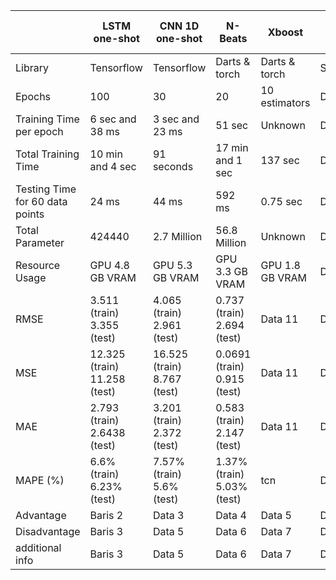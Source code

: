 

|                     | LSTM one-shot        | CNN 1D one-shot | N-Beats            | Xboost   | Auto ARIMA           | VAR             | Transfer learning LSTM  ?          |
|---------------------|----------------------|---------------------|--------------------|--------------------|-----------------|-----------------|-----------------|
| Library             | Tensorflow           | Tensorflow          | Darts & torch      | Darts & torch     | StatsModel      | statsmodels     | sfdasdfa       |
| Epochs              | 100                  | 30                  | 20                 | 10 estimators     | Data 12         | Data  | sdsafsdf               |
| Training Time per epoch  |6 sec and 38 ms  | 3 sec and 23 ms      | 51 sec             | Unknown                 | Data 10         | Data 11         | s               |
| Total Training Time | 10 min and 4 sec     | 91 seconds          | 17 min and 1 sec    | 137 sec            | Data 10         | Data 11         | s               |
| Testing Time for 60 data points| 24 ms     | 44 ms              | 592 ms             | 0.75 sec           | Data 10         | Data 11         | s               |
| Total Parameter     | 424440               | 2.7 Million            | 56.8 Million       | Unknown           | Data 14         | Data 15         | s               |
| Resource Usage      | GPU 4.8 GB VRAM      | GPU 5.3 GB VRAM           | GPU 3.3 GB VRAM  |  GPU 1.8 GB VRAM    | Data 14         | Data 15         | s               |
| RMSE                | 3.511 (train) <br> 3.355 (test) |  4.065 (train) <br> 2.961 (test) | 0.737 (train) <br> 2.694 (test) | Data 11            | Data 12         | Data 13         | s               |
| MSE                 | 12.325 (train) <br> 11.258 (test) | 16.525 (train) <br>  8.767 (test)   | 0.0691 (train) <br> 0.915 (test)| Data 11            | Data 12         | Data 13         | s               |
| MAE                 | 2.793 (train) <br> 2.6438 (test) | 3.201 (train) <br> 2.372 (test)      | 0.583 (train) <br> 2.147 (test) | Data 11            | Data 12         | Data 13         | s               |
| MAPE   (%)             | 6.6% (train) <br> 6.23% (test)   | 7.57% (train)<br> 5.6% (test)    | 1.37% (train) <br> 5.03% (test)  | tcn                | Data 12         | Data 13         | s               |
| Advantage           | Baris 2       | Data 3              | Data 4  | Data 5      | Data 6 | Data 7 | s|
| Disadvantage        | Baris 3       | Data 5              | Data 6  | Data 7      | Data 8 | Data 9 | s|
| additional info    | Baris 3       | Data 5              | Data 6  | Data 7      | Data 8 | Data 9 | s|